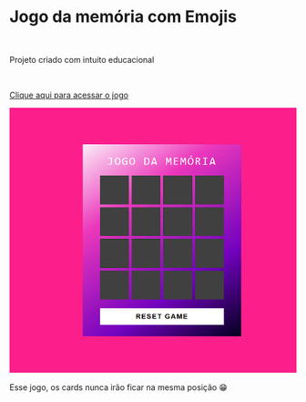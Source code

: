 <h1>Jogo da memória com Emojis</h1><br>

<p>Projeto criado com intuito educacional</p><br>

<a href="https://mmouralmelo.github.io/jogo-da-memoria/">Clique aqui para acessar o jogo</a><br>

<img src='./imagens/Captura de Tela (58).png'><br>

<p>Esse jogo, os cards nunca irão ficar na mesma posição 😁</p>

